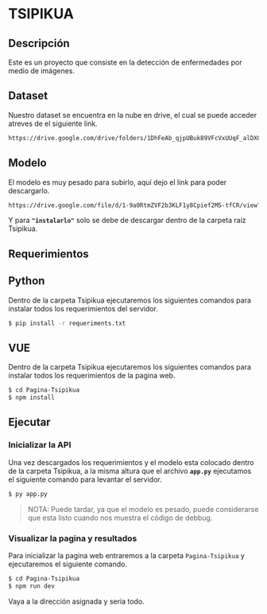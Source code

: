 # TSIPIKUA
## Descripción
Este es un proyecto que consiste en la detección de enfermedades por medio de imágenes.

## Dataset
Nuestro dataset se encuentra en la nube en drive, el cual se puede acceder atreves de el siguiente link.
```sh
https://drive.google.com/drive/folders/1DhFeAb_qjpUBuk89VFcVxUUqF_alDXCl?usp=sharing
```
## Modelo
El modelo es muy pesado para subirlo, aquí dejo el link para poder descargarlo.
```sh
https://drive.google.com/file/d/1-9a0RtmZVF2b3KLF1y8Cpief2M5-tfCR/view?usp=sharing
```
Y para **`"instalarlo"`** solo se debe de descargar dentro de la carpeta raíz Tsipikua.


## Requerimientos

## Python
Dentro de la carpeta Tsipikua ejecutaremos los siguientes comandos para instalar todos los requerimientos del servidor.
 ```sh
 $ pip install -r requeriments.txt
 ```

## VUE
Dentro de la carpeta Tsipikua ejecutaremos los siguientes comandos para instalar todos los requerimientos de la pagina web.
```sh
$ cd Pagina-Tsipikua
$ npm install
```


## Ejecutar
### Inicializar la API

Una vez descargados los requerimientos y el modelo esta colocado dentro de la carpeta Tsipikua, a la misma altura que el archivo **`app.py`** ejecutamos el siguiente comando para levantar el servidor.
```sh
$ py app.py
```
> NOTA: Puede tardar, ya que el modelo es pesado, puede considerarse que esta listo cuando nos muestra el código de debbug.

### Visualizar la pagina y resultados
Para inicializar la pagina web entraremos a la carpeta `Pagina-Tsipikua` y ejecutaremos el siguiente comando.
```sh
$ cd Pagina-Tsipikua
$ npm run dev
```
Vaya a la dirección asignada y seria todo.
